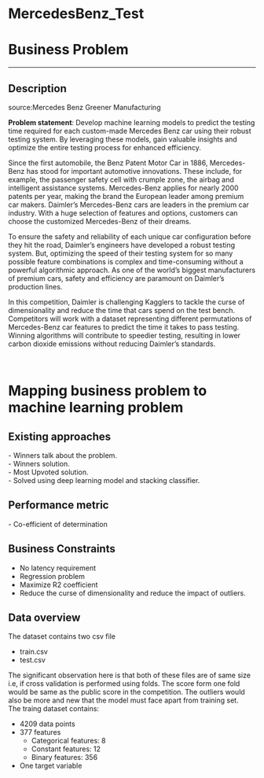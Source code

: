 # MercedesBenz_Test


<h1>Business Problem</h1>

---

<h2>Description</h2>
<p>source:<a href:https://www.kaggle.com/c/mercedes-benz-greener-manufacturing>Mercedes Benz Greener Manufacturing</a> </p>
<p><b>Problem statement</b>: Develop machine learning models to predict the testing time required for each custom-made Mercedes Benz car using their robust testing system. By leveraging these models, gain valuable insights and optimize the entire testing process for enhanced efficiency.</p>
<p>
Since the first automobile, the Benz Patent Motor Car in 1886, Mercedes-Benz has stood for important automotive innovations. These include, for example, the passenger safety cell with crumple zone, the airbag and intelligent assistance systems. Mercedes-Benz applies for nearly 2000 patents per year, making the brand the European leader among premium car makers. Daimler’s Mercedes-Benz cars are leaders in the premium car industry. With a huge selection of features and options, customers can choose the customized Mercedes-Benz of their dreams.
<br>
</p>
<p>
To ensure the safety and reliability of each unique car configuration before they hit the road, Daimler’s engineers have developed a robust testing system. But, optimizing the speed of their testing system for so many possible feature combinations is complex and time-consuming without a powerful algorithmic approach. As one of the world’s biggest manufacturers of premium cars, safety and efficiency are paramount on Daimler’s production lines.
<br>
</p>
<p>
In this competition, Daimler is challenging Kagglers to tackle the curse of dimensionality and reduce the time that cars spend on the test bench. Competitors will work with a dataset representing different permutations of Mercedes-Benz car features to predict the time it takes to pass testing. Winning algorithms will contribute to speedier testing, resulting in lower carbon dioxide emissions without reducing Daimler’s standards.
</p>
<br>
<h1>Mapping business problem to machine learning problem</h1>
<h2>Existing approaches</h2>
- <a href:https://www.youtube.com/watch?v=0qHXNeuNOAE>Winners talk about the problem.</a><br>
- <a href:https://www.kaggle.com/c/mercedes-benz-greener-manufacturing/discussion/36242#202443:~:text=The%2011th%20place%20solution>Winners solution.</a><br>
- <a href:https://www.kaggle.com/code/sudalairajkumar/simple-exploration-notebook-mercedes>Most Upvoted solution.</a><br>
- <a href:https://blog.goodaudience.com/stacking-ml-algorithm-for-mercedes-benz-greener-manufacturing-competition-5600762186ae>Solved using deep learning model and stacking classifier.</a>
<br>
<h2>Performance metric</h2>
- Co-efficient of determination
<br><h2>Business Constraints</h2>

- No latency requirement
- Regression problem
- Maximize R2 coefficient
- Reduce the curse of dimensionality and reduce the impact of outliers.<br>

<h2>Data overview</h2>
<p>The dataset contains two csv file</p>

- train.csv
- test.csv
    
<p>The significant observation here is that both of these files are of same size i.e, if cross validation is performed using folds. The score form one fold would be same as the 
public score in the competition. The outliers would also be more and new that the model must face apart from training set.
<br>
The traing dataset contains:</p>

- 4209 data points
- 377 features
    - Categorical features: 8
    - Constant features: 12 
    - Binary features: 356
- One target variable
